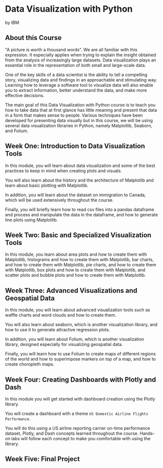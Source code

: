 # Data Visualization with Python
by IBM

## About this Course
"A picture is worth a thousand words". We are all familiar with this expression. It especially applies when trying to explain the insight obtained from the analysis of increasingly large datasets. Data visualization plays an essential role in the representation of both small and large-scale data.

One of the key skills of a data scientist is the ability to tell a compelling story, visualizing data and findings in an approachable and stimulating way. Learning how to leverage a software tool to visualize data will also enable you to extract information, better understand the data, and make more effective decisions.

The main goal of this Data Visualization with Python course is to teach you how to take data that at first glance has little meaning and present that data in a form that makes sense to people. Various techniques have been developed for presenting data visually but in this course, we will be using several data visualization libraries in Python, namely Matplotlib, Seaborn, and Folium.

## Week One: Introduction to Data Visualization Tools
In this module, you will learn about data visualization and some of the best practices to keep in mind when creating plots and visuals. 

You will also learn about the history and the architecture of Matplotlib and learn about basic plotting with Matplotlib. 

In addition, you will learn about the dataset on immigration to Canada, which will be used extensively throughout the course. 

Finally, you will briefly learn how to read csv files into a pandas dataframe and process and manipulate the data in the dataframe, and how to generate line plots using Matplotlib.

## Week Two: Basic and Specialized Visualization Tools
In this module, you learn about area plots and how to create them with Matplotlib, histograms and how to create them with Matplotlib, bar charts, and how to create them with Matplotlib, pie charts, and how to create them with Matplotlib, box plots and how to create them with Matplotlib, and scatter plots and bubble plots and how to create them with Matplotlib.

## Week Three: Advanced Visualizations and Geospatial Data
In this module, you will learn about advanced visualization tools such as waffle charts and word clouds and how to create them. 

You will also learn about seaborn, which is another visualization library, and how to use it to generate attractive regression plots. 

In addition, you will learn about Folium, which is another visualization library, designed especially for visualizing geospatial data. 

Finally, you will learn how to use Folium to create maps of different regions of the world and how to superimpose markers on top of a map, and how to create choropleth maps.

## Week Four: Creating Dashboards with Plotly and Dash
In this module you will get started with dashboard creation using the Plotly library. 

You will create a dashboard with a theme `US Domestic Airline Flights Performance`. 

You will do this using a US airline reporting carrier on-time performance dataset, Plotly, and Dash concepts learned throughout the course. Hands-on labs will follow each concept to make you comfortable with using the library.

## Week Five: Final Project

